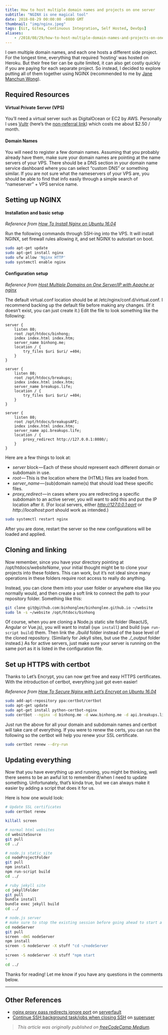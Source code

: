 ```yaml
---
title: How to host multiple domain names and projects on one server
subtitle: "NGINX is one magical tool"
date: 2018-08-29 00:00:00 -0800 GMT
thumbnail: "img/nginx.jpeg"
tags: [Git, Gitea, Continuous Integration, Self Hosted, DevOps]
aliases:
    - /2018/08/29/how-to-host-multiple-domain-names-and-projects-on-one-server.html
---
```


I own multiple domain names, and each one hosts a different side project. For the longest time, everything that required ‘hosting’ was hosted on Heroku. But their free tier can be quite limited, it can also get costly quickly if you are paying for each separate project. So instead, I decided to explore putting all of them together using NGINX (recommended to me by [Jane Manchun Wong](https://jmw.fyi)).

## Required Resources

#### Virtual Private Server (VPS)

You’ll need a virtual server such as DigitalOcean or EC2 by AWS. Personally I uses [Vultr](https://www.vultr.com/?ref=7358373) (here’s the [non-referral link](http://vultr.com/)) which costs me about $2.50 / month.

#### Domain Names

You will need to register a few domain names. Assuming that you probably already have them, make sure your domain names are pointing at the name servers of your VPS. There should be a DNS section in your domain name service dashboard where you can select “custom DNS” or something similar. If you are not sure what the nameservers of your VPS are, you should be able to find that info easily through a simple search of “nameserver” + VPS service name.

## Setting up NGINX

#### Installation and basic setup

_Reference from [How To Install Nginx on Ubuntu 16.04](https://www.digitalocean.com/community/tutorials/how-to-install-nginx-on-ubuntu-16-04)_

Run the following commands through SSH-ing into the VPS. It will install NGINX, set firewall rules allowing it, and set NGINX to autostart on boot.

```sh
sudo apt-get update
sudo apt-get install nginx
sudo ufw allow 'Nginx HTTP'
sudo systemctl enable nginx
```

#### Configuration setup
_Reference from [Host Multiple Domains on One Server/IP with Apache or nginx](https://geekflare.com/multiple-domains-on-one-server-with-apache-nginx/)_

The default virtual.conf location should be at /etc/nginx/conf.d/virtual.conf. I recommend backing up the default file before making any changes. (If it doesn’t exist, you can just create it.) Edit the file to look something like the following:

```nginx
server {
    listen 80;
    root /opt/htdocs/binhong;
    index index.html index.htm;
    server_name binhong.me;
    location / {
        try_files $uri $uri/ =404;
    }
}

server {
    listen 80;
    root /opt/htdocs/breakups;
    index index.html index.htm;
    server_name breakups.life;
    location / {
        try_files $uri $uri/ =404;
    }
}

server {
    listen 80;
    root /opt/htdocs/breakupsAPI;
    index index.html index.htm;
    server_name api.breakups.life;
    location / {
        proxy_redirect http://127.0.0.1:8080/;
    }
}
```

Here are a few things to look at:

- _server_ block — Each of these should represent each different domain or subdomain in use.
- _root_ — This is the location where the (HTML) files are loaded from.
- _server_name_ — (sub)domain name(s) that should load these specific files.
- _proxy_redirect_ — in cases where you are redirecting a specific subdomain to an active server, you will want to add this and put the IP location after it. (For local servers, either _http://127.0.0.1:port_ or _http://localhost:port_ should work as intended.)

```sh
sudo systemctl restart nginx
```

After you are done, restart the server so the new configurations will be loaded and applied.

## Cloning and linking

Now remember, since you have your directory pointing at /opt/htdocs/_websiteName_, your initial thought might be to clone your projects into these folders. This can work, but it’s not ideal since many operations in these folders require root access to really do anything.

Instead, you can clone them into your user folder or anywhere else like you normally would, and then create a soft link to connect the path to your repository folder. Something like this:

```sh
git clone git@github.com:binhonglee/binhonglee.github.io ~/website
sudo ln -s ~/website /opt/htdocs/binhong
```

Of course, when you are cloning a Node.js static site folder (ReactJS, Angular or Vue.js), you will want to install (`npm install`) and build (`npm run-script build`) them. Then link the _./build_ folder instead of the base level of the cloned repository. (Similarly for Jekyll sites, but use the *./\_output* folder instead.) As for active servers, just make sure your server is running on the same port as it is listed in the configuration file.

## Set up HTTPS with certbot

Thanks to Let’s Encrypt, you can now get free and easy HTTPS certificates. With the introduction of certbot, everything just got even easier!

_Reference from [How To Secure Nginx with Let’s Encrypt on Ubuntu 16.04](https://www.digitalocean.com/community/tutorials/how-to-secure-nginx-with-let-s-encrypt-on-ubuntu-16-04)_

```sh
sudo add-apt-repository ppa:certbot/certbot
sudo apt-get update
sudo apt-get install python-certbot-nginx
sudo certbot --nginx -d binhong.me -d www.binhong.me -d api.breakups.life -d breakups.life -d www.breakups.life
```

Just run the above for all your domain and subdomain names and certbot will take care of everything. If you were to renew the certs, you can run the following so the certbot will help you renew your SSL certificate.

```sh
sudo certbot renew --dry-run
```

## Updating everything

Now that you have everything up and running, you might be thinking, well there seems to be an awful lot to remember if/when I need to update something. Unfortunately, that’s kinda true, but we can always make it easier by adding a script that does it for us.

Here is how one would look:

```sh
# Update SSL certificates
sudo certbot renew

killall screen

# normal html websites
cd websiteSource
git pull
cd ../

# node.js static site
cd nodeProjectFolder
git pull
npm install
npm run-script build
cd ../

# ruby jekyll site
cd jekyllFolder
git pull
bundle install
bundle exec jekyll build
cd ../

# node.js server
# make sure to stop the existing session before going ahead to start a new one
cd nodeServer
git pull
screen -dmS nodeServer
npm install
screen -S nodeServer -X stuff "cd ~/nodeServer
"
screen -S nodeServer -X stuff "npm start
"
cd ../
```

Thanks for reading! Let me know if you have any questions in the comments below.

---

## Other References

- [nginx proxy pass redirects ignore port](https://serverfault.com/questions/363159/nginx-proxy-pass-redirects-ignore-port) on [serverfault](https://serverfault.com/)
- [Continue SSH background task/jobs when closing SSH](https://superuser.com/questions/632205/continue-ssh-background-task-jobs-when-closing-ssh) on [superuser](https://superuser.com/)

> _This article was originally published on [freeCodeCamp Medium](https://medium.freecodecamp.org/how-you-can-host-multiple-domain-names-and-projects-in-one-vps-7aed4f56e7a1)._
